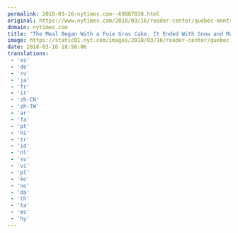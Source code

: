 ```yaml
---
permalink: 2018-03-16-nytimes.com--69887038.html
original: https://www.nytimes.com/2018/03/16/reader-center/quebec-montreal-food.html?partner=rss&amp;emc=rss
domain: nytimes.com
title: "The Meal Began With a Foie Gras Cake. It Ended With Snow and Maple Syrup."
image: https://static01.nyt.com/images/2018/03/16/reader-center/quebec-food-top/quebec-food-top-mediumThreeByTwo440.jpg
date: 2018-03-16 18:58:06
translations: 
 - 'es'
 - 'de'
 - 'ru'
 - 'ja'
 - 'fr'
 - 'it'
 - 'zh-CN'
 - 'zh-TW'
 - 'ar'
 - 'fa'
 - 'pt'
 - 'hi'
 - 'tr'
 - 'id'
 - 'nl'
 - 'sv'
 - 'vi'
 - 'pl'
 - 'ko'
 - 'no'
 - 'da'
 - 'th'
 - 'ta'
 - 'ms'
 - 'hy'
---
```


